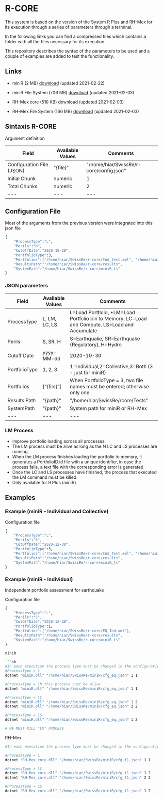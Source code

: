 # R-CORE

This system is based on the version of the System R Plus and RH-Mex for its execution through a series of parameters through a terminal. 

In the following links you can find a compressed files which contains a folder with all the files necessary for its execution. 

This repository describes the syntax of the parameters to be used and a couple of examples are added to test the functionality.

## Links

* miniR (2 MB) [download](https://serv.ern.com.mx/download/SwissRe_PATM/miniR_v1.0.0.3_linux_x64.zip) (updated 2021-02-22)

* miniR File System (706 MB) [download](https://serv.ern.com.mx/download/SwissRe_PATM/miniR_fs.zip) (updated 2021-02-03)


* RH-Mex core (510 KB) [download](https://serv.ern.com.mx/download/SwissRe_PATM/RH-Mex_core_linux-x64.zip) (updated 2021-02-03)

* RH-Mex File System (166 MB) [download](https://serv.ern.com.mx/download/SwissRe_PATM/rh_fs.zip) (updated 2021-02-03)

## Sintaxis R-CORE
Argument definition

|Field|Available Values|Comments|
|---|---|---|
|Configuration File (JSON)|"{file}"|"/home/hiar/SwissRe/r-core/config.json"| 
|Initial Chunk|numeric|1| 
|Total Chunks|numeric|2| 
|---|---|---|

## Configuration File

Most of the arguments from the previous version were integrated into this json file 

```sh
{
	"ProcessType":"L",
	"Perils":"H",
	"CutOffDate":"2020-10-20",
	"PortfolioType":3,
	"Portfolios":["/home/hiar/SwissRe/r-core/Ind_test.xml", "/home/hiar/SwissRe/r-core/Col_test.xml"],
	"ResultsPath":"/home/hiar/SwissRe/r-core/results",
	"SystemPath":"/home/hiar/SwissRe/r-core/miniR_fs"
}
```

### JSON parameters

|Field|Available Values|Comments|
|---|---|---|
|ProcessType|L, LM, LC, LS |L=Load Portfolio, *LM=Load Portfolio bin to Memory, LC=Load and Compute, LS=Load and Accumulate| 
|Perils|S, SR, H|S=Earthquake, SR=Earthquake (Regulatory), H=Hydro| 
|Cutoff Date|yyyy-MM-dd|2020-10-30|
|PortfolioType|1, 2, 3|1=Individual,2=Collective,3=Both (3 - just for miniR)|
|Portfolios|["{file}"]|When PortfolioType = 3, two file names must be entered; otherwise only one|
|Results Path|"{path}"|"/home/hiar/SwissRe/rcore/Tests"|
|SystemPath|"{path}"| System path for miniR or RH-Mex |
|---|---|---|

### LM Process 

* Improve portfolio loading across all processes.
* The LM process must be alive as long as the N LC and LS processes are running.
* When the LM process finishes loading the portfolio to memory, it generates a PortfolioID.id file with a unique identifier, in case the process fails, a text file with the corresponding error is generated.
* Once the LC and LS processes have finished, the process that executed the LM command must be killed.
* Only available for R Plus (miniR) 


## Examples

### Example (miniR - Individual and Collective) 

Configuration file
```sh
{
	"ProcessType":"L",
	"Perils":"S",
	"CutOffDate":"2020-12-30",
	"PortfolioType":3,
	"Portfolios":["/home/hiar/SwissRe/r-core/Ind_test.xml", "/home/hiar/SwissRe/r-core/Col_test.xml"],
	"ResultsPath":"/home/hiar/SwissRe/r-core/results",
	"SystemPath":"/home/hiar/SwissRe/r-core/miniR_fs"
}
```

### Example (miniR - Individual) 

Independent portfolio assessment for earthquake

Configuration file
```sh
{
	"ProcessType":"L",
	"Perils":"S",
	"CutOffDate":"2020-12-30",
	"PortfolioType":1,
	"Portfolios":["/home/hiar/SwissRe/r-core/EQ_Ind.xml"],
	"ResultsPath":"/home/hiar/SwissRe/r-core/results",
	"SystemPath":"/home/hiar/SwissRe/r-core/miniR_fs"
}

miniR

```sh
#In each execution the process type must be changed in the configuration file
#ProcessType = L
dotnet "miniR.dll" "/home/hiar/SwissRe/miniR/cfg_eq.json" 1 1 

#ProcessType = LM this process nust be alive
dotnet "miniR.dll" "/home/hiar/SwissRe/miniR/cfg_eq.json" 1 1 

#ProcessType = LC
dotnet "miniR.dll" "/home/hiar/SwissRe/miniR/cfg_eq.json" 1 2
dotnet "miniR.dll" "/home/hiar/SwissRe/miniR/cfg_eq.json" 2 2

#ProcessType = LS
dotnet "miniR.dll" "/home/hiar/SwissRe/miniR/cfg_eq.json" 1 2

# WE MUST KILL "LM" PROCESS


```

RH-Mex

```sh
#In each execution the process type must be changed in the configuration file

#ProcessType = L
dotnet "RH-Mex_core.dll" "/home/hiar/SwissRe/miniR/cfg_t1.json" 1 1 

#ProcessType = LC
dotnet "RH-Mex_core.dll" "/home/hiar/SwissRe/miniR/cfg_t1.json" 1 2 
dotnet "RH-Mex_core.dll" "/home/hiar/SwissRe/miniR/cfg_t1.json" 2 2 

#ProcessType = LS
dotnet "RH-Mex_core.dll" "/home/hiar/SwissRe/miniR/cfg_t1.json" 1 2 
```
